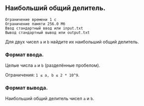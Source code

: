 ## Наибольший общий делитель.

```
Ограничение времени 1 с
Ограничение памяти 256.0 Мб
Ввод стандартный ввод или input.txt
Вывод стандартный вывод или output.txt
```

Для двух чисел `a` и `b` найдите их наибольший общий делитель.

### Формат ввода.
Целые числа `a` и `b` (разделённые пробелом).

Ограничения: `1 ≤ a, b ≤ 2 * 10^9`.

### Формат вывода.
Наибольший общий делитель чисел `a` и `b`.
